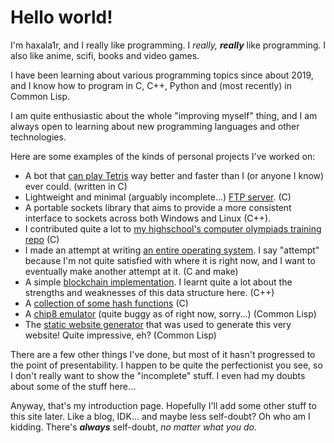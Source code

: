 # Hello world!

I'm haxala1r, and I really like programming. I *really, **really*** like programming. 
I also like anime, scifi, books and video games.

I have been learning about various programming topics since about 2019, and I know
how to program in C, C++, Python and (most recently) in Common Lisp. 

I am quite enthusiastic about the whole "improving myself" thing, and I
am always open to learning about new programming languages and other technologies. 

Here are some examples of the kinds of personal projects I've worked on:

- A bot that [can play Tetris](https://github.com/haxala1r/tetris) way better and faster than I (or anyone I know) ever could. (written in C)
- Lightweight and minimal (arguably incomplete...) [FTP server](https://github.com/haxala1r/ftp-server). (C)
- A portable sockets library that aims to provide a more consistent interface to sockets across both Windows and Linux (C++).
- I contributed quite a lot to [my highschool's computer olympiads training repo](https://github.com/melikechan/effl-comp-olympiads) (C)
- I made an attempt at writing [an entire operating system](https://github.com/haxala1r/nettapus). I say "attempt" because I'm not quite satisfied with where it is right now, and I want to eventually make another attempt at it. (C and make)
- A simple [blockchain implementation](https://github.com/haxala1r/basic-blockchain). I learnt quite a lot about the strengths and weaknesses of this data structure here. (C++)
- A [collection of some hash functions](https://github.com/haxala1r/hcl) (C)
- A [chip8 emulator](https://github.com/haxala1r/chip8-emulator) (quite buggy as of right now, sorry...) (Common Lisp)
- The [static website generator](https://github.com/haxala1r/site-generator) that was used to generate this very website! Quite impressive, eh? (Common Lisp)

There are a few other things I've done, but most of it hasn't progressed to the point of presentability.
I happen to be quite the perfectionist you see, so I don't really want to show the "incomplete" stuff.
I even had my doubts about some of the stuff here...

Anyway, that's my introduction page. Hopefully I'll add some other stuff to this site later.
Like a blog, IDK... and maybe less self-doubt? Oh who am I kidding. There's ***always*** self-doubt,
*no matter what you do.*
